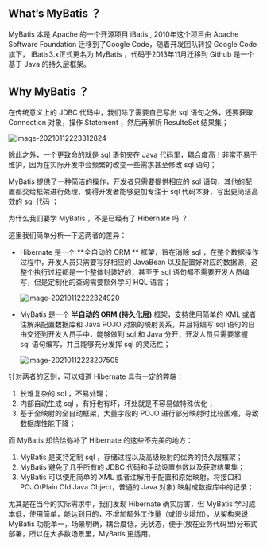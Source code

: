 ## What‘s MyBatis ？

MyBatis 本是 Apache 的一个开源项目 iBatis ,  2010年这个项目由 Apache Software Foundation 迁移到了Google Code，随着开发团队转投 Google Code旗下， iBatis3.x正式更名为 MyBatis ，代码于2013年11月迁移到 Github 是一个基于 Java 的持久层框架。



## Why MyBatis ？

在传统意义上的 JDBC 代码中，我们除了需要自己写出 sql 语句之外，还要获取 Connection 对象，操作 Statement ，然后再解析 ResulteSet 结果集；

![image-20210112223312824](https://gitee.com/Kingshion/imgs/raw/master/imgs/image-20210112223312824.png)

除此之外，一个更致命的就是 sql 语句夹在 Java 代码里，耦合度高！非常不易于维护，因为在实际开发中会频繁的改变一些需求甚至修改 sql 语句；

MyBatis 提供了一种简洁的操作，开发者只需要提供相应的 sql 语句，其他的配置都交给框架进行处理，使得开发者能够更加专注于 sql 代码本身，写出更简洁高效的 sql 代码 ；

为什么我们要学 MyBatis ，不是已经有了 Hibernate 吗 ？

这里我们简单分析一下这两者的差异：

- Hibernate 是一个 **全自动的 ORM ** 框架，旨在消除 sql ，在整个数据操作过程中，开发人员只需要写好相应的 JavaBean 以及配置好对应的数据源，这整个执行过程都是一个整体封装好的，甚至于 sql 语句都不需要开发人员编写，但是定制化的查询需要额外学习 HQL 语言；

  ![image-20210112222324920](https://gitee.com/Kingshion/imgs/raw/master/imgs/image-20210112222324920.png)

- MyBatis 是一个 **半自动的 ORM (持久化层)** 框架，支持使用简单的 XML 或者注解来配置数据库和 Java POJO 对象的映射关系，并且将编写 sql 语句的自由交还到开发人员手中，能够做到 sql 和 Java 分开，开发人员只需要掌握 sql 语句编写，并且能够充分发挥 sql 的灵活性；

  ![image-20210112223207505](https://gitee.com/Kingshion/imgs/raw/master/imgs/image-20210112223207505.png)

针对两者的区别，可以知道 Hibernate 具有一定的弊端：

1. 长难复杂的 sql ，不易处理；
2. 内部自动生成 sql ，有好也有坏，坏处就是不容易做特殊优化；
3. 基于全映射的全自动框架，大量字段的 POJO 进行部分映射时比较困难，导致数据库性能下降；

而 MyBatis 却恰恰弥补了 Hibernate 的这些不完美的地方：

1. MyBatis 是支持定制 sql ，存储过程以及高级映射的优秀的持久层框架；
2. MyBatis 避免了几乎所有的 JDBC 代码和手动设置参数以及获取结果集；
3. MyBatis 可以使用简单的 XML 或者注解用于配置和原始映射，将接口和 POJO(Plain Old Java Object，普通的 Java 对象) 映射成数据库中的记录； 

尤其是在当今的实际需求中，我们发现 Hibernate 确实厉害，但 MyBatis 学习成本低，使用简单，能达到目的，不增加额外工作量（或很少增加），从架构来说 MyBatis 功能单一，场景明确，耦合度低，无状态，便于(放在业务代码里)分布式部署，所以在大多数场景里，MyBatis 更适用。